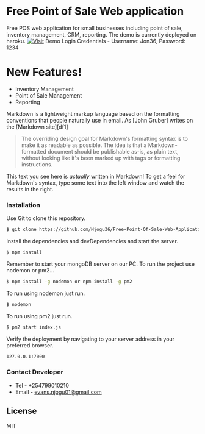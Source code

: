 # Free Point of Sale Web application 


Free POS web application for small businesses including point of sale, inventory management, CRM, reporting.
The demo is currently deployed on heroku.
[![Visit](https://spare-shop.herokuapp.com)](https://spare-shop.herokuapp.com)
Demo Login Credentials - Username: Jon36, Password: 1234

# New Features!

  - Inventory Management
  - Point of Sale Management
  - Reporting




Markdown is a lightweight markup language based on the formatting conventions that people naturally use in email.  As [John Gruber] writes on the [Markdown site][df1]

> The overriding design goal for Markdown's
> formatting syntax is to make it as readable
> as possible. The idea is that a
> Markdown-formatted document should be
> publishable as-is, as plain text, without
> looking like it's been marked up with tags
> or formatting instructions.

This text you see here is *actually* written in Markdown! To get a feel for Markdown's syntax, type some text into the left window and watch the results in the right.

### Installation

Use Git to clone this repository.
```sh
$ git clone https://github.com/Njogu36/Free-Point-Of-Sale-Web-Application---Nodejs-MongoDB.git 
```
Install the dependencies and devDependencies and start the server.

```sh
$ npm install
```
Remember to start your mongoDB server on our PC.
To run the project use nodemon or pm2...

```sh
$ npm install -g nodemon or npm install -g pm2
```
To run using nodemon just run.
```sh
$ nodemon
```
To run using pm2 just run.
```sh
$ pm2 start index.js
```

Verify the deployment by navigating to your server address in your preferred browser.

```sh
127.0.0.1:7000
```
### Contact Developer

 - Tel - +254799010210
 - Email - evans.njogu01@gmail.com

License
----

MIT



